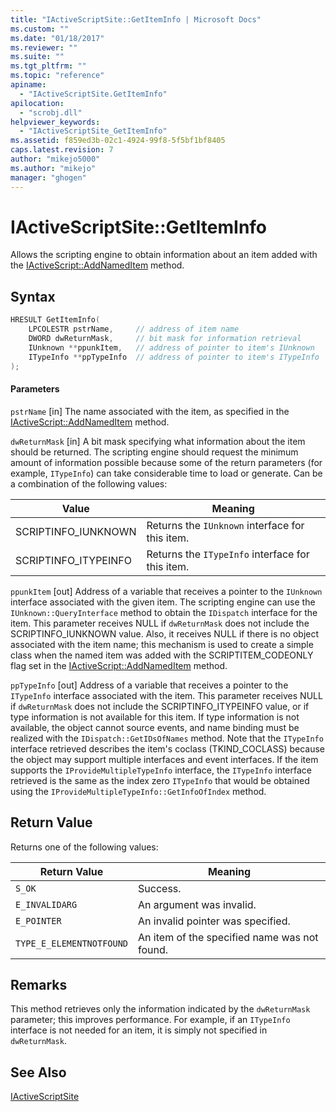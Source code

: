 ```yaml
---
title: "IActiveScriptSite::GetItemInfo | Microsoft Docs"
ms.custom: ""
ms.date: "01/18/2017"
ms.reviewer: ""
ms.suite: ""
ms.tgt_pltfrm: ""
ms.topic: "reference"
apiname:
  - "IActiveScriptSite.GetItemInfo"
apilocation:
  - "scrobj.dll"
helpviewer_keywords:
  - "IActiveScriptSite_GetItemInfo"
ms.assetid: f859ed3b-02c1-4924-99f8-5f5bf1bf8405
caps.latest.revision: 7
author: "mikejo5000"
ms.author: "mikejo"
manager: "ghogen"
---
```

# IActiveScriptSite::GetItemInfo
Allows the scripting engine to obtain information about an item added with the [IActiveScript::AddNamedItem](../../winscript/reference/iactivescript-addnameditem.md) method.

## Syntax

```cpp
HRESULT GetItemInfo(
    LPCOLESTR pstrName,     // address of item name
    DWORD dwReturnMask,     // bit mask for information retrieval
    IUnknown **ppunkItem,   // address of pointer to item's IUnknown
    ITypeInfo **ppTypeInfo  // address of pointer to item's ITypeInfo
);
```

#### Parameters
 `pstrName`
 [in] The name associated with the item, as specified in the [IActiveScript::AddNamedItem](../../winscript/reference/iactivescript-addnameditem.md) method.

 `dwReturnMask`
 [in] A bit mask specifying what information about the item should be returned. The scripting engine should request the minimum amount of information possible because some of the return parameters (for example, `ITypeInfo`) can take considerable time to load or generate. Can be a combination of the following values:

|Value|Meaning|
|-----------|-------------|
|SCRIPTINFO_IUNKNOWN|Returns the `IUnknown` interface for this item.|
|SCRIPTINFO_ITYPEINFO|Returns the `ITypeInfo` interface for this item.|

 `ppunkItem`
 [out] Address of a variable that receives a pointer to the `IUnknown` interface associated with the given item. The scripting engine can use the `IUnknown::QueryInterface` method to obtain the `IDispatch` interface for the item. This parameter receives NULL if `dwReturnMask` does not include the SCRIPTINFO_IUNKNOWN value. Also, it receives NULL if there is no object associated with the item name; this mechanism is used to create a simple class when the named item was added with the SCRIPTITEM_CODEONLY flag set in the [IActiveScript::AddNamedItem](../../winscript/reference/iactivescript-addnameditem.md) method.

 `ppTypeInfo`
 [out] Address of a variable that receives a pointer to the `ITypeInfo` interface associated with the item. This parameter receives NULL if `dwReturnMask` does not include the SCRIPTINFO_ITYPEINFO value, or if type information is not available for this item. If type information is not available, the object cannot source events, and name binding must be realized with the `IDispatch::GetIDsOfNames` method. Note that the `ITypeInfo` interface retrieved describes the item's coclass (TKIND_COCLASS) because the object may support multiple interfaces and event interfaces. If the item supports the `IProvideMultipleTypeInfo` interface, the `ITypeInfo` interface retrieved is the same as the index zero `ITypeInfo` that would be obtained using the `IProvideMultipleTypeInfo::GetInfoOfIndex` method.

## Return Value
 Returns one of the following values:

|Return Value|Meaning|
|------------------|-------------|
|`S_OK`|Success.|
|`E_INVALIDARG`|An argument was invalid.|
|`E_POINTER`|An invalid pointer was specified.|
|`TYPE_E_ELEMENTNOTFOUND`|An item of the specified name was not found.|

## Remarks
 This method retrieves only the information indicated by the `dwReturnMask` parameter; this improves performance. For example, if an `ITypeInfo` interface is not needed for an item, it is simply not specified in `dwReturnMask`.

## See Also
 [IActiveScriptSite](../../winscript/reference/iactivescriptsite.md)